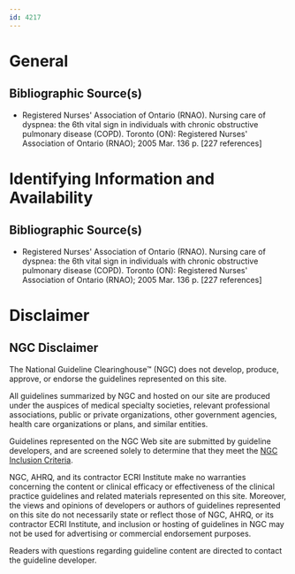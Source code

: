 ```yaml
---
id: 4217
---
```


# General

## Bibliographic Source(s)

- Registered Nurses' Association of Ontario (RNAO). Nursing care of dyspnea: the 6th vital sign in individuals with chronic obstructive pulmonary disease (COPD). Toronto (ON): Registered Nurses' Association of Ontario (RNAO); 2005 Mar. 136 p. [227 references]

# Identifying Information and Availability

## Bibliographic Source(s)

- Registered Nurses' Association of Ontario (RNAO). Nursing care of dyspnea: the 6th vital sign in individuals with chronic obstructive pulmonary disease (COPD). Toronto (ON): Registered Nurses' Association of Ontario (RNAO); 2005 Mar. 136 p. [227 references]

# Disclaimer

## NGC Disclaimer

The National Guideline Clearinghouse™ (NGC) does not develop, produce, approve, or endorse the guidelines represented on this site.

All guidelines summarized by NGC and hosted on our site are produced under the auspices of medical specialty societies, relevant professional associations, public or private organizations, other government agencies, health care organizations or plans, and similar entities.

Guidelines represented on the NGC Web site are submitted by guideline developers, and are screened solely to determine that they meet the [NGC Inclusion Criteria](/help-and-about/summaries/inclusion-criteria).

NGC, AHRQ, and its contractor ECRI Institute make no warranties concerning the content or clinical efficacy or effectiveness of the clinical practice guidelines and related materials represented on this site. Moreover, the views and opinions of developers or authors of guidelines represented on this site do not necessarily state or reflect those of NGC, AHRQ, or its contractor ECRI Institute, and inclusion or hosting of guidelines in NGC may not be used for advertising or commercial endorsement purposes.

Readers with questions regarding guideline content are directed to contact the guideline developer.

